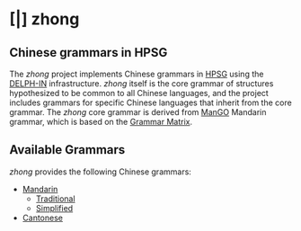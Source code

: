# [|] zhong
## Chinese grammars in HPSG

The *zhong* project implements Chinese grammars in
[HPSG](http://hpsg.stanford.edu/) using the [DELPH-IN](http://delph-in.net)
infrastructure. *zhong* itself is the core grammar of structures
hypothesized to be common to all Chinese languages, and the project
includes grammars for specific Chinese languages that inherit from the
core grammar. The *zhong* core grammar is derived from
[ManGO](http://moin.delph-in.net/MandarinGrammarOnline) Mandarin grammar,
which is based on the [Grammar Matrix](http://www.delph-in.net/matrix/).

## Available Grammars

*zhong* provides the following Chinese grammars:

* [Mandarin](cmn/)
  * [Traditional](cmn/hant/)
  * [Simplified](cmn/hans/)
* [Cantonese](yue/)
